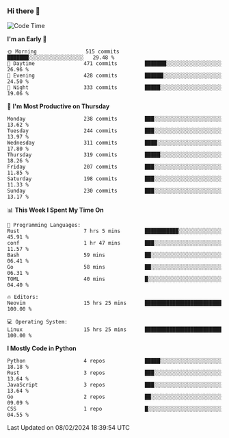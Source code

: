 ### Hi there 👋
<!--START_SECTION:waka-->
![Code Time](http://img.shields.io/badge/Code%20Time-245%20hrs%2025%20mins-blue)

**I'm an Early 🐤** 

```text
🌞 Morning                515 commits         ███████░░░░░░░░░░░░░░░░░░   29.48 % 
🌆 Daytime                471 commits         ███████░░░░░░░░░░░░░░░░░░   26.96 % 
🌃 Evening                428 commits         ██████░░░░░░░░░░░░░░░░░░░   24.50 % 
🌙 Night                  333 commits         █████░░░░░░░░░░░░░░░░░░░░   19.06 % 
```
📅 **I'm Most Productive on Thursday** 

```text
Monday                   238 commits         ███░░░░░░░░░░░░░░░░░░░░░░   13.62 % 
Tuesday                  244 commits         ███░░░░░░░░░░░░░░░░░░░░░░   13.97 % 
Wednesday                311 commits         ████░░░░░░░░░░░░░░░░░░░░░   17.80 % 
Thursday                 319 commits         █████░░░░░░░░░░░░░░░░░░░░   18.26 % 
Friday                   207 commits         ███░░░░░░░░░░░░░░░░░░░░░░   11.85 % 
Saturday                 198 commits         ███░░░░░░░░░░░░░░░░░░░░░░   11.33 % 
Sunday                   230 commits         ███░░░░░░░░░░░░░░░░░░░░░░   13.17 % 
```


📊 **This Week I Spent My Time On** 

```text
💬 Programming Languages: 
Rust                     7 hrs 5 mins        ███████████░░░░░░░░░░░░░░   45.91 % 
conf                     1 hr 47 mins        ███░░░░░░░░░░░░░░░░░░░░░░   11.57 % 
Bash                     59 mins             ██░░░░░░░░░░░░░░░░░░░░░░░   06.41 % 
Go                       58 mins             ██░░░░░░░░░░░░░░░░░░░░░░░   06.31 % 
TOML                     40 mins             █░░░░░░░░░░░░░░░░░░░░░░░░   04.40 % 

🔥 Editors: 
Neovim                   15 hrs 25 mins      █████████████████████████   100.00 % 

💻 Operating System: 
Linux                    15 hrs 25 mins      █████████████████████████   100.00 % 
```

**I Mostly Code in Python** 

```text
Python                   4 repos             █████░░░░░░░░░░░░░░░░░░░░   18.18 % 
Rust                     3 repos             ███░░░░░░░░░░░░░░░░░░░░░░   13.64 % 
JavaScript               3 repos             ███░░░░░░░░░░░░░░░░░░░░░░   13.64 % 
Go                       2 repos             ██░░░░░░░░░░░░░░░░░░░░░░░   09.09 % 
CSS                      1 repo              █░░░░░░░░░░░░░░░░░░░░░░░░   04.55 % 
```




 Last Updated on 08/02/2024 18:39:54 UTC
<!--END_SECTION:waka-->

<!--
**YoganshSharma/YoganshSharma** is a ✨ _special_ ✨ repository because its `README.md` (this file) appears on your GitHub profile.

Here are some ideas to get you started:

- 🔭 I’m currently working on ...
- 🌱 I’m currently learning ...
- 👯 I’m looking to collaborate on ...
- 🤔 I’m looking for help with ...
- 💬 Ask me about ...
- 📫 How to reach me: ...
- 😄 Pronouns: ...
- ⚡ Fun fact: ...
-->
